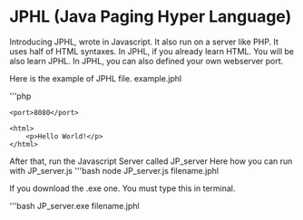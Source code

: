 # JPHL (Java Paging Hyper Language)

Introducing JPHL, wrote in Javascript. It also run on a server like PHP.
It uses half of HTML syntaxes.
In JPHL, if you already learn HTML. You will be also learn JPHL.
In JPHL, you can also defined your own webserver port.

Here is the example of JPHL file.
example.jphl

'''php

    <port>8080</port>

    <html>
        <p>Hello World!</p>
    </html>

After that, run the Javascript Server called JP_server
Here how you can run with JP_server.js
'''bash
    node JP_server.js filename.jphl

If you download the .exe one. You must type this in terminal.

'''bash
    JP_server.exe filename.jphl

